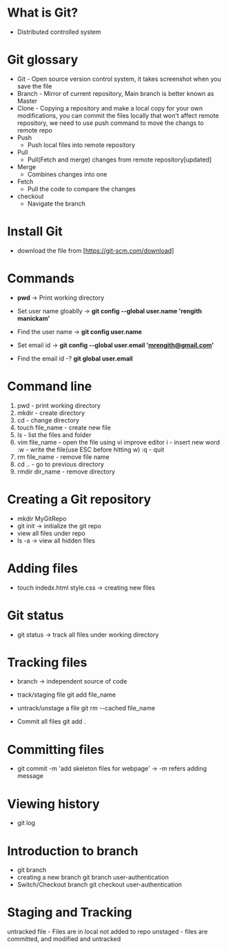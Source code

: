 # What is Git?
  - Distributed controlled system
# Git glossary

- Git
      - Open source version control system, it takes screenshot when you save the file
- Branch
      - Mirror of current repository, Main branch is better known as Master
- Clone
      - Copying a repository and make a local copy for your own modifications, 
        you can commit the files locally that won't affect remote repository, 
        we need to use push command to move the changs to remote repo
-  Push
     - Push local files into remote repository 
- Pull
    - Pull(Fetch and merge) changes from remote repository[updated] 
- Merge
    - Combines changes into one   
- Fetch
    - Pull the code to compare the changes 
- checkout
    - Navigate the branch 


# Install Git

- download the file from [https://git-scm.com/download] 

# Commands
 - **pwd** -> Print working directory

 - Set user name gloablly -> **git config --global user.name 'rengith manickam'**
 - Find the user name -> **git config user.name**
 - Set email id -> **git config --global user.email 'mrengith@gmail.com'**
 - Find the email id -? **git global user.email**

# Command line

1. pwd - print working directory
2. mkdir - create directory
3. cd - change directory
4. touch file_name - create new file
5. ls - list the files and folder
6. vim file_name - open the file using vi improve editor
    i - insert new word
    :w - write the file(use ESC before hitting w)
    :q - quit
7. rm file_name - remove file name
8. cd .. - go to previous directory
9. rmdir dir_name - remove directory

# Creating a Git repository

- mkdir MyGitRepo
- git init -> initialize the git repo
- view all files under repo
-  ls -a -> view all hidden files

# Adding files
- touch indedx.html style.css -> creating new files

# Git status

- git status -> track all files under working directory

# Tracking files
 - branch -> independent source of code 
 - track/staging file
      git add file_name
      
  - untrack/unstage a file
      git rm --cached file_name
  - Commit all files
     git add .
# Committing files

- git commit -m 'add skeleton files for webpage' -> -m refers adding message

# Viewing history
- git log

# Introduction to branch
- git branch
- creating a new branch
    git branch user-authentication
- Switch/Checkout branch
    git checkout user-authentication
    
# Staging and Tracking
untracked file - Files are in local not added to repo
unstaged - files are committed, and modified and untracked

